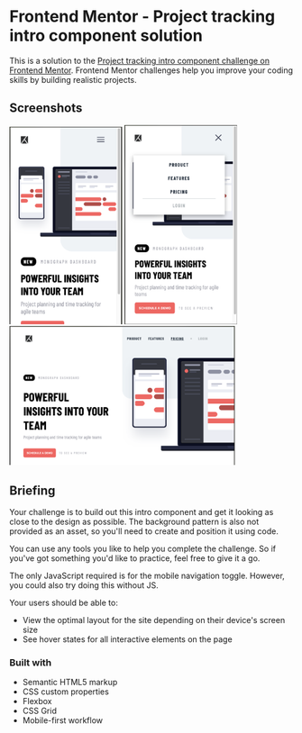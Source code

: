 # Frontend Mentor - Project tracking intro component solution

This is a solution to the [Project tracking intro component challenge on Frontend Mentor](https://www.frontendmentor.io/challenges/project-tracking-intro-component-5d289097500fcb331a67d80e). Frontend Mentor challenges help you improve your coding skills by building realistic projects. 

## Screenshots

<img src="images/screen1.png" width="200px" alt="#"> <img src="images/screen3.png" width="200px" alt="#">
<img src="images/screen2.png" width="400px" alt="#">



## Briefing

Your challenge is to build out this intro component and get it looking as close to the design as possible. The background pattern is also not provided as an asset, so you'll need to create and position it using code.

You can use any tools you like to help you complete the challenge. So if you've got something you'd like to practice, feel free to give it a go.

The only JavaScript required is for the mobile navigation toggle. However, you could also try doing this without JS.

Your users should be able to:
- View the optimal layout for the site depending on their device's screen size
- See hover states for all interactive elements on the page


### Built with

- Semantic HTML5 markup
- CSS custom properties
- Flexbox
- CSS Grid
- Mobile-first workflow
